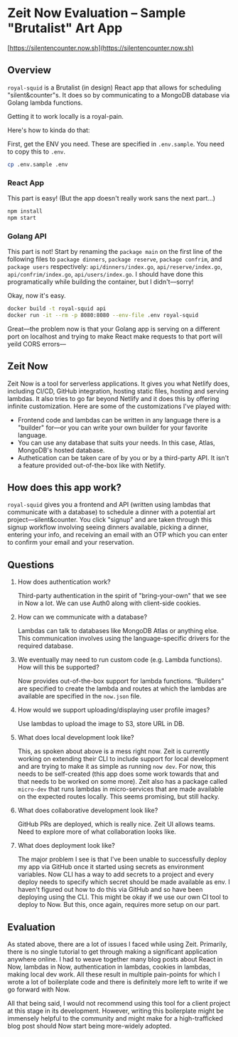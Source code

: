 # Zeit Now Evaluation – Sample "Brutalist" Art App

[https://silentencounter.now.sh](https://silentencounter.now.sh)

## Overview

`royal-squid` is a Brutalist (in design) React app that allows for scheduling "silent&counter"s. It does so by communicating to a MongoDB database via Golang lambda functions.

Getting it to work locally is a royal-pain. 

Here's how to kinda do that: 

First, get the ENV you need. These are specified in `.env.sample`. You need to copy this to `.env`.

```sh
cp .env.sample .env
```

### React App

This part is easy! (But the app doesn't really work sans the next part...)

```sh
npm install
npm start
```

### Golang API

This part is not! Start by renaming the `package main` on the first line of the following files to `package dinners`, `package reserve`, `package confrim`, and `package users` respectively: `api/dinners/index.go`, `api/reserve/index.go`, `api/confrim/index.go`, `api/users/index.go`. I should have done this programatically while building the container, but I didn't––sorry!

Okay, now it's easy. 

```sh
docker build -t royal-squid api
docker run -it --rm -p 8080:8080 --env-file .env royal-squid
```

Great––the problem now is that your Golang app is serving on a different port on localhost and trying to make React make requests to that port will yeild CORS errors––

## Zeit Now

Zeit Now is a tool for serverless applications. It gives you what Netlify does, including CI/CD, GitHub integration, hosting static files, hosting and serving lambdas. It also tries to go far beyond Netlify and it does this by offering infinite customization. Here are some of the customizations I've played with:

 - Frontend code and lambdas can be written in any language there is a "builder" for––or you can write your own builder for your favorite language. 
 - You can use any database that suits your needs. In this case, Atlas, MongoDB's hosted database.
 - Authetication can be taken care of by you or by a third-party API. It isn't a feature provided out-of-the-box like with Netlify.

## How does this app work?

`royal-squid` gives you a frontend and API (written using lambdas that communicate with a database) to schedule a dinner with a potential art project––silent&counter. You click "signup" and are taken through this signup workflow involving seeing dinners available, picking a dinner, entering your info, and receiving an email with an OTP which you can enter to confirm your email and your reservation.

## Questions

1. How does authentication work?

    Third-party authentication in the spirit of "bring-your-own" that we see in Now a lot. We can use Auth0 along with client-side cookies.

2. How can we communicate with a database?

    Lambdas can talk to databases like MongoDB Atlas or anything else. This communication involves using the language-specific drivers for the required database. 

3. We eventually may need to run custom code (e.g. Lambda functions). How will this be supported?

    Now provides out-of-the-box support for lambda functions. “Builders” are specified to create the lambda and routes at which the lambdas are available are specified in the `now.json` file.

4. How would we support uploading/displaying user profile images?

    Use lambdas to upload the image to S3, store URL in DB.

5. What does local development look like?

    This, as spoken about above is a mess right now. Zeit is currently working on extending their CLI to include support for local development and are trying to make it as simple as running `now dev`. For now, this needs to be self-created (this app does some work towards that and that needs to be worked on some more). Zeit also has a package called `micro-dev` that runs lambdas in micro-services that are made available on the expected routes locally. This seems promising, but still hacky. 

6. What does collaborative development look like?

    GitHub PRs are deployed, which is really nice. Zeit UI allows teams. Need to explore more of what collaboration looks like. 

7. What does deployment look like?

    The major problem I see is that I've been unable to successfully deploy my app via GitHub once it started using secrets as environment variables. Now CLI has a way to add secrets to a project and every deploy needs to specify which secret should be made available as env. I haven't figured out how to do this via GitHub and so have been deploying using the CLI. This might be okay if we use our own CI tool to deploy to Now. But this, once again, requires more setup on our part.

## Evaluation

As stated above, there are a lot of issues I faced while using Zeit. Primarily, there is no single tutorial to get through making a significant application anywhere online. I had to weave together many blog posts about React in Now, lambdas in Now, authentication in lambdas, cookies in lambdas, making local dev work. All these result in multiple pain-points for which I wrote a lot of boilerplate code and there is definitely more left to write if we go forward with Now. 

All that being said, I would not recommend using this tool for a client project at this stage in its development. However, writing this boilerplate might be immensely helpful to the community and might make for a high-trafficked blog post should Now start being more-widely adopted. 
